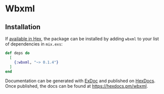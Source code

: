 # Wbxml



## Installation

If [available in Hex](https://hex.pm/docs/publish), the package can be installed
by adding `wbxml` to your list of dependencies in `mix.exs`:

```elixir
def deps do
  [
    {:wbxml, "~> 0.1.4"}
  ]
end
```

Documentation can be generated with [ExDoc](https://github.com/elixir-lang/ex_doc)
and published on [HexDocs](https://hexdocs.pm). Once published, the docs can
be found at <https://hexdocs.pm/wbxml>.

